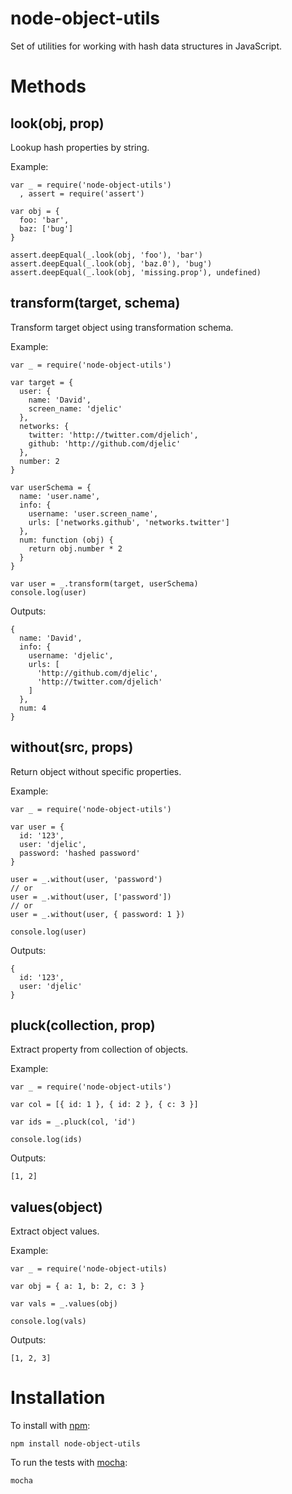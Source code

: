 node-object-utils
=================

Set of utilities for working with hash data structures in JavaScript.

Methods
=======

look(obj, prop)
---------------

Lookup hash properties by string.

Example:

    var _ = require('node-object-utils')
      , assert = require('assert')

    var obj = {
      foo: 'bar',
      baz: ['bug']
    }

    assert.deepEqual(_.look(obj, 'foo'), 'bar')
    assert.deepEqual(_.look(obj, 'baz.0'), 'bug')
    assert.deepEqual(_.look(obj, 'missing.prop'), undefined)

transform(target, schema)
-------------------------

Transform target object using transformation schema.

Example:

    var _ = require('node-object-utils')

    var target = {
      user: {
        name: 'David',
        screen_name: 'djelic'
      },
      networks: {
        twitter: 'http://twitter.com/djelich',
        github: 'http://github.com/djelic'
      },
      number: 2
    }

    var userSchema = {
      name: 'user.name',
      info: {
        username: 'user.screen_name',
        urls: ['networks.github', 'networks.twitter']
      },
      num: function (obj) {
        return obj.number * 2
      }
    }

    var user = _.transform(target, userSchema)
    console.log(user)

Outputs:

    {
      name: 'David',
      info: {
        username: 'djelic',
        urls: [
          'http://github.com/djelic',
          'http://twitter.com/djelich'
        ]
      },
      num: 4
    }

without(src, props)
-------------------

Return object without specific properties.

Example:

    var _ = require('node-object-utils')

    var user = {
      id: '123',
      user: 'djelic',
      password: 'hashed password'
    }

    user = _.without(user, 'password')
    // or
    user = _.without(user, ['password'])
    // or
    user = _.without(user, { password: 1 })

    console.log(user)

Outputs:

    {
      id: '123',
      user: 'djelic'
    }

pluck(collection, prop)
-----------------------

Extract property from collection of objects.

Example:

    var _ = require('node-object-utils')

    var col = [{ id: 1 }, { id: 2 }, { c: 3 }]

    var ids = _.pluck(col, 'id')

    console.log(ids)

Outputs:

    [1, 2]

values(object)
--------------

Extract object values.

Example:

    var _ = require('node-object-utils)

    var obj = { a: 1, b: 2, c: 3 }

    var vals = _.values(obj)

    console.log(vals)

Outputs:

    [1, 2, 3]

Installation
============

To install with [npm](http://github.com/isaacs/npm):

    npm install node-object-utils

To run the tests with [mocha](https://github.com/mochajs/mocha):

    mocha
